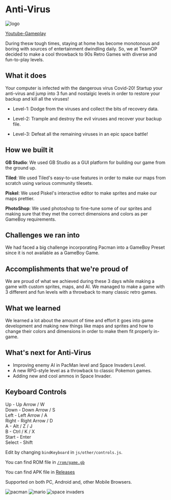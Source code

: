 # Anti-Virus

![logo](https://challengepost-s3-challengepost.netdna-ssl.com/photos/production/software_photos/001/556/243/datas/gallery.jpg) 

[Youtube-Gameplay](https://youtu.be/ETZXa2UleZo)

During thesw tough times, staying at home has become monotonous and boring with sources of entertainment dwindling daily. So, we at TeamOP decided to make a cool throwback to 90s Retro Games with diverse and fun-to-play levels. 

## What it does

Your computer is infected with the dangerous virus Covid-20!
Startup your anti-virus and jump into 3 fun and nostalgic levels in order to restore your backup and kill all the viruses!
- Level-1: Dodge from the viruses and collect the bits of recovery data.

- Level-2: Trample and destroy the evil viruses and recover your backup file.

- Level-3: Defeat all the remaining viruses in an epic space battle!

## How we built it

**GB Studio**: We used GB Studio as a GUI platform for building our game from the ground up.

**Tiled**: We used Tiled's easy-to-use features in order to make our maps from scratch using various community tilesets.

**Piskel**: We used Piskel's interactive editor to make sprites and make our maps prettier.

**PhotoShop**: We used photoshop to fine-tune some of our sprites and making sure that they met the correct dimensions and colors as per GameBoy requirements.

## Challenges we ran into

We had faced a big challenge incorporating Pacman into a GameBoy Preset since it is not available as a GameBoy Game.

## Accomplishments that we're proud of

We are proud of what we achieved during these 3 days while making a game with custom sprites, maps, and AI. We managed to make a game with 3 different and fun levels with a throwback to many classic retro games.

## What we learned

We learned a lot about the amount of time and effort it goes into game development and making new things like maps and sprites and how to change their colors and dimensions in order to make them fit properly in-game.

## What's next for Anti-Virus
- Improving enemy AI in PacMan level and Space Invaders Level.
- A new RPG-style level as a throwback to classic Pokemon games.
- Adding new and cool ammos in Space Invader.

## Keyboard Controls

Up - Up Arrow / W  
Down - Down Arrow / S  
Left - Left Arrow / A  
Right - Right Arrow / D  
A - Alt / Z / J  
B - Ctrl / K / X  
Start - Enter  
Select - Shift  

Edit by changing `bindKeyboard` in `js/other/controls.js`.

You can find ROM file in [`/rom/game.gb`](https://github.com/lolmao-ers/Hack-Cade/blob/master/rom/game.gb)

You can find APK file in [Releases](https://github.com/lolmao-ers/Hack-Cade/releases/tag/1.0)

Supported on both PC, Android and, other Mobile Browsers.

![pacman](https://challengepost-s3-challengepost.netdna-ssl.com/photos/production/software_photos/001/556/002/datas/gallery.jpg)
![mario](https://challengepost-s3-challengepost.netdna-ssl.com/photos/production/software_photos/001/556/003/datas/gallery.jpg)
![space invaders](https://challengepost-s3-challengepost.netdna-ssl.com/photos/production/software_photos/001/556/004/datas/gallery.jpg)
